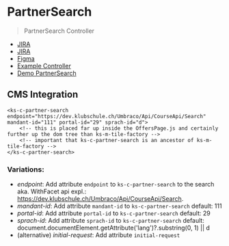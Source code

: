 # PartnerSearch

> PartnerSearch Controller

- [JIRA](https://jira.migros.net/browse/MIDUWEB-1019)
- [JIRA](https://jira.migros.net/browse/MIDUWEB-1020)
- [Figma](https://www.figma.com/design/1guRM28nOgSx4Gy4m7N7S6/Miduca-Suche?node-id=5024-92588&t=auV8p1YuZTKBTUJs-1)
- [Example Controller](https://github.com/mits-gossau/web-components-toolbox-klubschule/blob/master/src/es/components/organisms/offersPage/OffersPage.js#L167)
- [Demo PartnerSearch](https://mits-gossau.github.io/web-components-toolbox-klubschule/src/es/components/web-components-toolbox/docs/TemplateMiduweb.html?rootFolder=src&css=./src/css/variablesCustomKlubschule.css&login=./src/es/components/molecules/login/default-/default-.html&logo=./src/es/components/atoms/logo/default-/default-.html&nav=./src/es/components/web-components-toolbox/src/es/components/molecules/multiLevelNavigation/default-/default-.html&footer=./src/es/components/organisms/footer/default-/default-.html&content=./src/es/components/pages/Angebotsliste-Suchergebnis.html)

## CMS Integration
```
<ks-c-partner-search endpoint="https://dev.klubschule.ch/Umbraco/Api/CourseApi/Search" mandant-id="111" portal-id="29" sprach-id="d">
    <!-- this is placed far up inside the OffersPage.js and certainly further up the dom tree than ks-m-tile-factory -->
    <!-- important that ks-c-partner-search is an ancestor of ks-m-tile-factory -->
</ks-c-partner-search>
```

### Variations:
- *endpoint*: Add attribute `endpoint` to `ks-c-partner-search` to the search aka. WithFacet api expl.: https://dev.klubschule.ch/Umbraco/Api/CourseApi/Search.
- *mandant-id*: Add attribute `mandant-id` to `ks-c-partner-search` default: 111
- *portal-id*: Add attribute `portal-id` to `ks-c-partner-search` default: 29
- *sprach-id*: Add attribute `sprach-id` to `ks-c-partner-search` default: document.documentElement.getAttribute('lang')?.substring(0, 1) || d
- (alternative) *initial-request*: Add attribute `initial-request`
